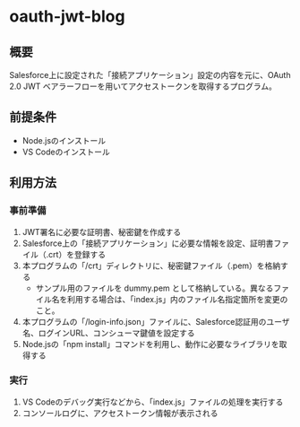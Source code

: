 # oauth-jwt-blog

## 概要
Salesforce上に設定された「接続アプリケーション」設定の内容を元に、OAuth 2.0 JWT ベアラーフローを用いてアクセストークンを取得するプログラム。

## 前提条件
- Node.jsのインストール
- VS Codeのインストール

## 利用方法
### 事前準備
1. JWT署名に必要な証明書、秘密鍵を作成する
1. Salesforce上の「接続アプリケーション」に必要な情報を設定、証明書ファイル（.crt）を登録する
1. 本プログラムの「/crt」ディレクトリに、秘密鍵ファイル（.pem）を格納する
	- サンプル用のファイルを dummy.pem として格納している。異なるファイル名を利用する場合は、「index.js」内のファイル名指定箇所を変更のこと。
1. 本プログラムの「/login-info.json」ファイルに、Salesforce認証用のユーザ名、ログインURL、コンシューマ鍵値を設定する
1. Node.jsの「npm install」コマンドを利用し、動作に必要なライブラリを取得する

### 実行
1. VS Codeのデバッグ実行などから、「index.js」ファイルの処理を実行する
1. コンソールログに、アクセストークン情報が表示される
